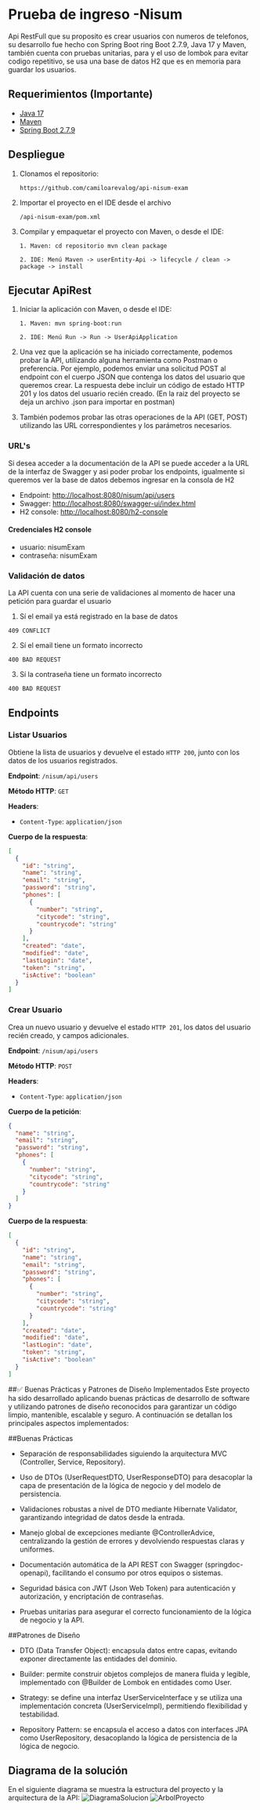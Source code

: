 # Prueba de ingreso -Nisum

Api RestFull que su proposito es crear usuarios con numeros de telefonos, su desarrollo fue hecho con Spring Boot
ring Boot 2.7.9, Java 17 y Maven, también cuenta con pruebas unitarias, para
y el uso de lombok para evitar codigo repetitivo, se usa una base de datos H2 que es
en memoria para guardar los usuarios.

## Requerimientos (Importante)

- [Java 17](https://www.oracle.com/java/technologies/downloads/#java17)
- [Maven](https://maven.apache.org/download.cgi)
- [Spring Boot 2.7.9](https://spring.io/projects/spring-boot)

## Despliegue

1. Clonamos el repositorio:

   `https://github.com/camiloarevalog/api-nisum-exam`

2. Importar el proyecto en el IDE desde el archivo

   `/api-nisum-exam/pom.xml`

3. Compilar y empaquetar el proyecto con Maven, o desde el IDE:

   `1. Maven: cd repositorio mvn clean package`

   `2. IDE: Menú Maven -> userEntity-Api -> lifecycle / clean -> package -> install`

## Ejecutar ApiRest

1. Iniciar la aplicación con Maven, o desde el IDE:

   `1. Maven: mvn spring-boot:run`

   `2. IDE: Menú Run -> Run -> UserApiApplication`

2. Una vez que la aplicación se ha iniciado correctamente, podemos probar la API, utilizando alguna herramienta como
   Postman o preferencia. Por ejemplo, podemos enviar una solicitud POST al endpoint con el cuerpo JSON que contenga los datos
   del usuario que queremos crear. La respuesta debe incluir un código de estado HTTP 201 y los datos del usuario recién
   creado. (En la raiz del proyecto se deja un archivo .json para importar en postman)

3. También podemos probar las otras operaciones de la API (GET, POST) utilizando las URL correspondientes y los
   parámetros necesarios.

### URL's

Si desea acceder a la documentación de la API se puede acceder a la URL de la interfaz de Swagger
y asi poder probar los endpoints, igualmente si queremos ver la base de datos debemos ingresar en la consola de H2


* Endpoint: [http://localhost:8080/nisum/api/users](http://localhost:8080/nisum/api/users)
* Swagger: [http://localhost:8080/swagger-ui/index.html](http://localhost:8080/swagger-ui/index.html)
* H2 console: [http://localhost:8080/h2-console](http://localhost:8080/h2-console)

#### Credenciales H2 console

* usuario: nisumExam
* contraseña: nisumExam

### Validación de datos

La API cuenta con una serie de validaciones al momento de hacer una petición para guardar el usuario

1. Sí el email ya está registrado en la base de datos

`409 CONFLICT`

2. Sí el email tiene un formato incorrecto

`400 BAD REQUEST`

3. Sí la contraseña tiene un formato incorrecto

`400 BAD REQUEST`

## Endpoints

### Listar Usuarios

Obtiene la lista de usuarios y devuelve el estado `HTTP 200`, junto con los datos de los usuarios registrados.

**Endpoint**: `/nisum/api/users`

**Método HTTP**: `GET`

**Headers**:

- `Content-Type`: `application/json`

**Cuerpo de la respuesta**:

```json
[
  {
    "id": "string",
    "name": "string",
    "email": "string",
    "password": "string",
    "phones": [
      {
        "number": "string",
        "citycode": "string",
        "countrycode": "string"
      }
    ],
    "created": "date",
    "modified": "date",
    "lastLogin": "date",
    "token": "string",
    "isActive": "boolean"
  }
]
```

### Crear Usuario

Crea un nuevo usuario y devuelve el estado `HTTP 201`, los datos del usuario recién creado, y campos adicionales.

**Endpoint**: `/nisum/api/users`

**Método HTTP**: `POST`

**Headers**:

- `Content-Type`: `application/json`

**Cuerpo de la petición**:

```json
{
  "name": "string",
  "email": "string",
  "password": "string",
  "phones": [
    {
      "number": "string",
      "citycode": "string",
      "countrycode": "string"
    }
  ]
}
```

**Cuerpo de la respuesta**:

```json
[
  {
    "id": "string",
    "name": "string",
    "email": "string",
    "password": "string",
    "phones": [
      {
        "number": "string",
        "citycode": "string",
        "countrycode": "string"
      }
    ],
    "created": "date",
    "modified": "date",
    "lastLogin": "date",
    "token": "string",
    "isActive": "boolean"
  }
]
```
##✅ Buenas Prácticas y Patrones de Diseño Implementados
Este proyecto ha sido desarrollado aplicando buenas prácticas de desarrollo de software y utilizando patrones de diseño reconocidos para garantizar un código limpio, mantenible, escalable y seguro. A continuación se detallan los principales aspectos implementados:

##Buenas Prácticas
- Separación de responsabilidades siguiendo la arquitectura MVC (Controller, Service, Repository).

- Uso de DTOs (UserRequestDTO, UserResponseDTO) para desacoplar la capa de presentación de la lógica de negocio y del modelo de persistencia.

- Validaciones robustas a nivel de DTO mediante Hibernate Validator, garantizando integridad de datos desde la entrada.

- Manejo global de excepciones mediante @ControllerAdvice, centralizando la gestión de errores y devolviendo respuestas claras y uniformes.

- Documentación automática de la API REST con Swagger (springdoc-openapi), facilitando el consumo por otros equipos o sistemas.

- Seguridad básica con JWT (Json Web Token) para autenticación y autorización, y encriptación de contraseñas.

- Pruebas unitarias para asegurar el correcto funcionamiento de la lógica de negocio y la API.

##Patrones de Diseño

- DTO (Data Transfer Object): encapsula datos entre capas, evitando exponer directamente las entidades del dominio.

- Builder: permite construir objetos complejos de manera fluida y legible, implementado con @Builder de Lombok en entidades como User.

- Strategy: se define una interfaz UserServiceInterface y se utiliza una implementación concreta (UserServiceImpl), permitiendo flexibilidad y testabilidad.

- Repository Pattern: se encapsula el acceso a datos con interfaces JPA como UserRepository, desacoplando la lógica de persistencia de la lógica de negocio.

## Diagrama de la solución

En el siguiente diagrama se muestra la estructura del proyecto y la arquitectura de la API:
![DiagramaSolucion](https://github.com/user-attachments/assets/44879e4b-e356-4508-9437-744640d5b754)
![ArbolProyecto](https://github.com/user-attachments/assets/7c822238-4493-446e-8a0f-ea679650e9c6)

